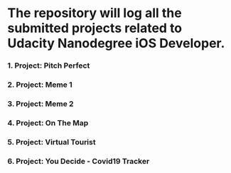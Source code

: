 <h1> The repository will log all the submitted projects related to Udacity Nanodegree iOS Developer.</h1>
<h3>1. Project: Pitch Perfect</h3>
<h3>2. Project: Meme 1</h3>
<h3>3. Project: Meme 2</h3>
<h3>4. Project: On The Map</h3>
<h3>5. Project: Virtual Tourist</h3>
<h3>6. Project: You Decide - Covid19 Tracker</h3>

